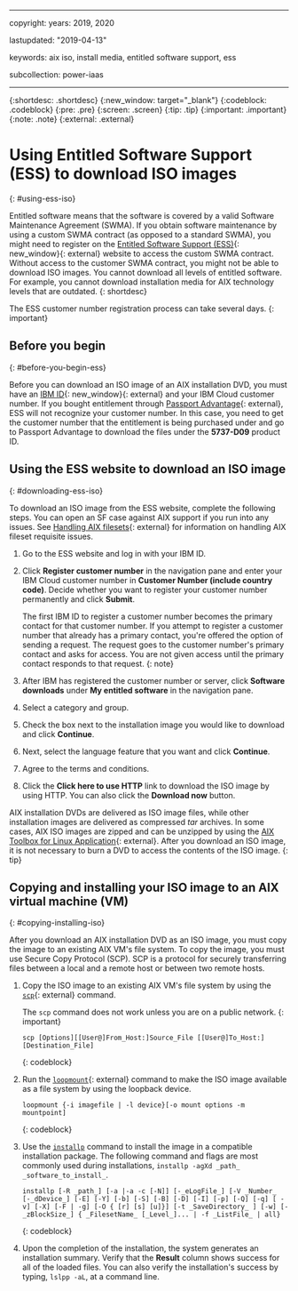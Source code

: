 ﻿---

copyright:
  years: 2019, 2020

lastupdated: "2019-04-13"

keywords: aix iso, install media, entitled software support, ess

subcollection: power-iaas

---

{:shortdesc: .shortdesc}
{:new_window: target="_blank"}
{:codeblock: .codeblock}
{:pre: .pre}
{:screen: .screen}
{:tip: .tip}
{:important: .important}
{:note: .note}
{:external: .external}

# Using Entitled Software Support (ESS) to download ISO images
{: #using-ess-iso}

Entitled software means that the software is covered by a valid Software Maintenance Agreement (SWMA). If you obtain software maintenance by using a custom SWMA contract (as opposed to a standard SWMA), you might need to register on the [Entitled Software Support (ESS)](https://www.ibm.com/servers/eserver/ess/ProtectedServlet.wss){: new_window}{: external} website to access the custom SWMA contract. Without access to the customer SWMA contract, you might not be able to download ISO images. You cannot download all levels of entitled software. For example, you cannot download installation media for AIX technology levels that are outdated.
{: shortdesc}

The ESS customer number registration process can take several days.
{: important}

## Before you begin
{: #before-you-begin-ess}

Before you can download an ISO image of an AIX installation DVD, you must have an [IBM ID](https://www.ibm.com/account/reg/us-en/signup?formid=urx-19776){: new_window}{: external} and your IBM Cloud customer number. If you bought entitlement through [Passport Advantage](https://www.ibm.com/software/passportadvantage/){: external}, ESS will not recognize your customer number. In this case, you need to get the customer number that the entitlement is being purchased under and go to Passport Advantage to download the files under the **5737-D09** product ID.

## Using the ESS website to download an ISO image
{: #downloading-ess-iso}

To download an ISO image from the ESS website, complete the following steps. You can open an SF case against AIX support if you run into any issues. See [Handling AIX filesets](https://www-01.ibm.com/support/docview.wss?uid=ibm10871636){: external} for information on handling AIX fileset requisite issues.

1. Go to the ESS website and log in with your IBM ID.
2. Click **Register customer number** in the navigation pane and enter your IBM Cloud customer number in **Customer Number (include country code)**. Decide whether you want to register your customer number permanently and click **Submit**.

    The first IBM ID to register a customer number becomes the primary contact for that customer number. If you attempt to register a customer number that already has a primary contact, you're offered the option of sending a request. The request goes to the customer number's primary contact and asks for access. You are not given access until the primary contact responds to that request.
    {: note}

3. After IBM has registered the customer number or server, click **Software downloads** under **My entitled software** in the navigation pane.

4. Select a category and group.

5. Check the box next to the installation image you would like to download and click **Continue**.

6. Next, select the language feature that you want and click **Continue**.

7. Agree to the terms and conditions.

8. Click the **Click here to use HTTP** link to download the ISO image by using HTTP. You can also click the **Download now** button.

AIX installation DVDs are delivered as ISO image files, while other installation images are delivered as compressed _tar_ archives. In some cases, AIX ISO images are zipped and can be unzipped by using the [AIX Toolbox for Linux Application](https://www.ibm.com/support/pages/aix-toolbox-linux-applications-overview){: external}. After you download an ISO image, it is not necessary to burn a DVD to access the contents of the ISO image.
{: tip}

## Copying and installing your ISO image to an AIX virtual machine (VM)
{: #copying-installing-iso}

After you download an AIX installation DVD as an ISO image, you must copy the image to an existing AIX VM's file system. To copy the image, you must use Secure Copy Protocol (SCP). SCP is a protocol for securely transferring files between a local and a remote host or between two remote hosts.

1. Copy the ISO image to an existing AIX VM's file system by using the [`scp`](https://www.ibm.com/support/knowledgecenter/ST5Q4U_1.5.2/com.ibm.storwize.v7000.unified.152.doc/usgr_usng_scp.html){: external} command.

    The `scp` command does not work unless you are on a public network.
    {: important}

    ```
    scp [Options][[User@]From_Host:]Source_File [[User@]To_Host:][Destination_File]
    ```
    {: codeblock}

2. Run the [`loopmount`](https://www.ibm.com/support/knowledgecenter/en/ssw_aix_72/l_commands/loopmount.html){: external} command to make the ISO image available as a file system by using the loopback device.

    ```
    loopmount {-i imagefile | -l device}[-o mount options -m mountpoint]
    ```
    {: codeblock}

3. Use the [`installp`](https://www.ibm.com/support/knowledgecenter/ssw_aix_72/i_commands/installp.html) command to install the image in a compatible installation package. The following command and flags are most commonly used during installations, `installp -agXd _path_  _software_to_install_`.

    ```
    installp [-R _path_] [-a |-a -c [-N]] [-_eLogFile_] [-V _Number_  [-_dDevice_] [-E] [-Y] [-b] [-S] [-B] [-D] [-I] [-p] [-Q] [-q] [ -v] [-X] [-F | -g] [-O { [r] [s] [u]}] [-t _SaveDirectory_ ] [-w] [-_zBlockSize_] { _FilesetName_ [_Level_]... | -f _ListFile_ | all}
      ```
    {: codeblock}

4. Upon the completion of the installation, the system generates an installation summary. Verify that the **Result** column shows success for all of the loaded files. You can also verify the installation's success by typing, `lslpp -aL`, at a command line.

